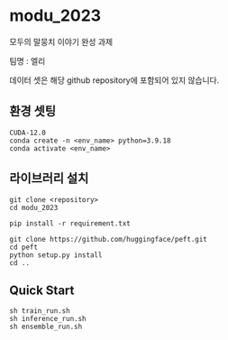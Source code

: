 # modu_2023
모두의 말뭉치 이야기 완성 과제

팀명 : 엘리

데이터 셋은 해당 github repository에 포함되어 있지 않습니다.

## 환경 셋팅
```
CUDA-12.0
conda create -n <env_name> python=3.9.18
conda activate <env_name>
```

## 라이브러리 설치
```
git clone <repository>
cd modu_2023

pip install -r requirement.txt

git clone https://github.com/huggingface/peft.git
cd peft
python setup.py install
cd ..
```

## Quick Start
```
sh train_run.sh
sh inference_run.sh
sh ensemble_run.sh
```
